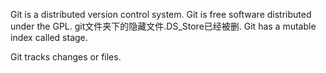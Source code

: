 Git is a distributed version control system.
Git is free software distributed under the GPL.
git文件夹下的隐藏文件.DS_Store已经被删.
Git has a mutable index called stage.

Git tracks changes or files.

